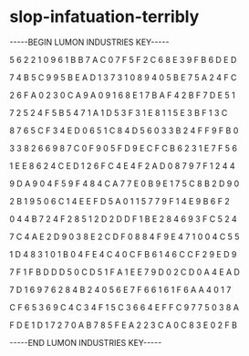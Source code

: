 # slop-infatuation-terribly

-----BEGIN LUMON INDUSTRIES KEY-----

5 6 2 2 1 0 9 6 1 B B 7 A C 0 7 F 5 F 2 C 6 8 E 3 9 F B 6 D E D

7 4 B 5 C 9 9 5 B E A D 1 3 7 3 1 0 8 9 4 0 5 B E 7 5 A 2 4 F C

2 6 F A 0 2 3 0 C A 9 A 0 9 1 6 8 E 1 7 B A F 4 2 B F 7 D E 5 1

7 2 5 2 4 F 5 B 5 4 7 1 A 1 D 5 3 F 3 1 E 8 1 1 5 E 3 B F 1 3 C

8 7 6 5 C F 3 4 E D 0 6 5 1 C 8 4 D 5 6 0 3 3 B 2 4 F F 9 F B 0

3 3 8 2 6 6 9 8 7 C 0 F 9 0 5 F D 9 E C F C B 6 2 3 1 E 7 F 5 6

1 E E 8 6 2 4 C E D 1 2 6 F C 4 E 4 F 2 A D 0 8 7 9 7 F 1 2 4 4

9 D A 9 0 4 F 5 9 F 4 8 4 C A 7 7 E 0 B 9 E 1 7 5 C 8 B 2 D 9 0

2 B 1 9 5 0 6 C 1 4 E E F D 5 A 0 1 1 5 7 7 9 F 1 4 E 9 B 6 F 2

0 4 4 B 7 2 4 F 2 8 5 1 2 D 2 D D F 1 B E 2 8 4 6 9 3 F C 5 2 4

7 C 4 A E 2 D 9 0 3 8 E 2 C D F 0 8 8 4 F 9 E 4 7 1 0 0 4 C 5 5

1 D 4 8 3 1 0 1 B 0 4 F E 4 C 4 0 C F B 6 1 4 6 C C F 2 9 E D 9

7 F 1 F B D D D 5 0 C D 5 1 F A 1 E E 7 9 D 0 2 C D 0 A 4 E A D

7 D 1 6 9 7 6 2 8 4 B 2 4 0 5 6 E 7 F 6 6 1 6 1 F 6 A A 4 0 1 7

C F 6 5 3 6 9 C 4 C 3 4 F 1 5 C 3 6 6 4 E F F C 9 7 7 5 0 3 8 A

F D E 1 D 1 7 2 7 0 A B 7 8 5 F E A 2 2 3 C A 0 C 8 3 E 0 2 F B

-----END LUMON INDUSTRIES KEY-----
